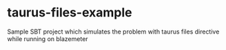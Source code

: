 # taurus-files-example
Sample SBT project which simulates the problem with taurus files directive while running on blazemeter
